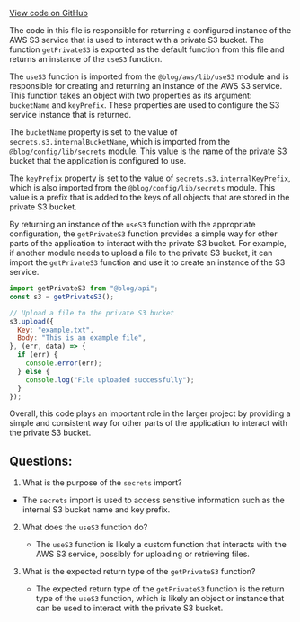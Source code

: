 [View code on GitHub](https://github.com/gaerongsalon/blog/src/support/getPrivateS3.ts)

The code in this file is responsible for returning a configured instance of the AWS S3 service that is used to interact with a private S3 bucket. The function `getPrivateS3` is exported as the default function from this file and returns an instance of the `useS3` function. 

The `useS3` function is imported from the `@blog/aws/lib/useS3` module and is responsible for creating and returning an instance of the AWS S3 service. This function takes an object with two properties as its argument: `bucketName` and `keyPrefix`. These properties are used to configure the S3 service instance that is returned. 

The `bucketName` property is set to the value of `secrets.s3.internalBucketName`, which is imported from the `@blog/config/lib/secrets` module. This value is the name of the private S3 bucket that the application is configured to use. 

The `keyPrefix` property is set to the value of `secrets.s3.internalKeyPrefix`, which is also imported from the `@blog/config/lib/secrets` module. This value is a prefix that is added to the keys of all objects that are stored in the private S3 bucket. 

By returning an instance of the `useS3` function with the appropriate configuration, the `getPrivateS3` function provides a simple way for other parts of the application to interact with the private S3 bucket. For example, if another module needs to upload a file to the private S3 bucket, it can import the `getPrivateS3` function and use it to create an instance of the S3 service. 

```javascript
import getPrivateS3 from "@blog/api";
const s3 = getPrivateS3();

// Upload a file to the private S3 bucket
s3.upload({
  Key: "example.txt",
  Body: "This is an example file",
}, (err, data) => {
  if (err) {
    console.error(err);
  } else {
    console.log("File uploaded successfully");
  }
});
```

Overall, this code plays an important role in the larger project by providing a simple and consistent way for other parts of the application to interact with the private S3 bucket.
## Questions: 
 1. What is the purpose of the `secrets` import?
   - The `secrets` import is used to access sensitive information such as the internal S3 bucket name and key prefix.

2. What does the `useS3` function do?
   - The `useS3` function is likely a custom function that interacts with the AWS S3 service, possibly for uploading or retrieving files.

3. What is the expected return type of the `getPrivateS3` function?
   - The expected return type of the `getPrivateS3` function is the return type of the `useS3` function, which is likely an object or instance that can be used to interact with the private S3 bucket.